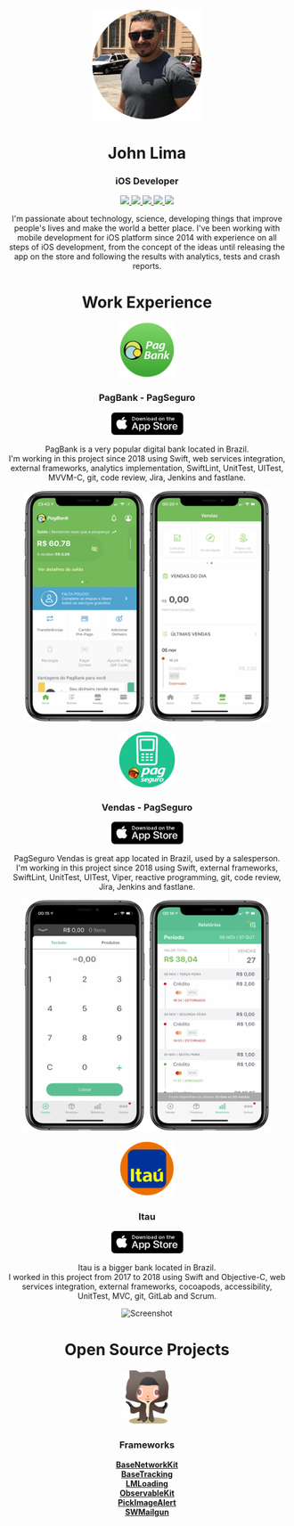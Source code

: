 <!-- markdownlint-disable MD033 -->
<p align="center">
 <img width="200" height="200" src="./images/header_image.png"/>
</p>
<h1 align="center">John Lima</h1>
<h3 align="center">iOS Developer</h3>

<p align="center">
 <a href="https://github.com/thejohnlima">
  <img src="https://img.shields.io/static/v1?label=Github&message=thejohnlima&style=for-the-badge">
 </a>
 <a href="https://linkedin.com/in/thejohnlima/">
  <img src="https://img.shields.io/static/v1?label=LinkedIn&message=thejohnlima&color=2867B2&style=for-the-badge">
 </a>
 <a href="https://twitter.com/thejohnlima">
  <img src="https://img.shields.io/static/v1?label=Twitter&message=thejohnlima&color=00ACEE&style=for-the-badge">
 </a>
 <a href="./resume.pdf">
  <img src="https://img.shields.io/static/v1?label=Resume&message=PDF&color=green&style=for-the-badge">
 </a>
 <a href="mailto:thejohnlima@icloud.com">
  <img src="https://img.shields.io/static/v1?label=Email&message=John&color=F76831&style=for-the-badge">
 </a>
</p>

<p align="center">
I'm passionate about technology, science, developing things that improve people's lives and make the world a better place. I've been working with mobile development for iOS platform since 2014 with experience on all steps of iOS development, from the concept of the ideas until releasing the app on the store and following the results with analytics, tests and crash reports.
</p>

<h1 align="center">Work Experience</h1>

<p align="center">
 <img src="./images/PagBank/logo.png" alt="App Icon" width="100" height="100">
</p>

<h3 align="center">PagBank - PagSeguro</h3>

<p align="center">
 <a href="https://itunes.apple.com/br/app/pagseguro/id1186059012">
  <img src="./images/app_store_badge.png" alt="App Store Badge" width="129" height="40">
 </a>
</p>

<p align="center">
 PagBank is a very popular digital bank located in Brazil.<br>
 I'm working in this project since 2018 using Swift, web services integration, external frameworks, analytics implementation, SwiftLint, UnitTest, UITest, MVVM-C, git, code review, Jira, Jenkins and fastlane.
</p>

<p align="center">
 <img src="./images/PagBank/home.png" alt="Screenshot" width="220" height="417">
 <img src="./images/PagBank/sales.png" alt="Screenshot" width="220" height="417">
</p>

<p align="center">
 <img src="./images/Vendas/logo.png" alt="App Icon" width="100" height="100">
</p>

<h3 align="center">Vendas - PagSeguro</h3>

<p align="center">
 <a href="https://itunes.apple.com/br/app/pagseguro-vendas/id578294843">
  <img src="./images/app_store_badge.png" alt="App Store Badge" width="129" height="40">
 </a>
</p>

<p align="center">
 PagSeguro Vendas is great app located in Brazil, used by a salesperson.<br>
 I'm working in this project since 2018 using Swift, external frameworks, SwiftLint, UnitTest, UITest, Viper, reactive programming, git, code review, Jira, Jenkins and fastlane.
</p>

<p align="center">
 <img src="./images/Vendas/home.png" alt="Screenshot" width="220" height="417">
 <img src="./images/Vendas/reports.png" alt="Screenshot" width="220" height="417">
</p>

<p align="center">
 <img src="./images/Itau/logo.png" alt="App Icon" width="100" height="100">
</p>

<h3 align="center">Itau</h3>

<p align="center">
 <a href="https://apps.apple.com/br/app/banco-itaú-sua-conta-no-app/id474505665">
  <img src="./images/app_store_badge.png" alt="App Store Badge" width="129" height="40">
 </a>
</p>

<p align="center">
 Itau is a bigger bank located in Brazil.<br>
 I worked in this project from 2017 to 2018 using Swift and Objective-C, web services integration, external frameworks, cocoapods, accessibility, UnitTest, MVC, git, GitLab and Scrum.
</p>

<p align="center">
 <img src="./images/Itau/home.png" alt="Screenshot" width="220" height="417">
</p>

<h1 align="center">Open Source Projects</h1>

<p align="center">
 <img src="./images/github.png" alt="App Icon" height="100">
</p>

<h3 align="center">Frameworks</h3>

<p align="center">
 <a href="https://github.com/thejohnlima/BaseNetworkKit"><b>BaseNetworkKit</b></a><br>
 <a href="https://github.com/thejohnlima/BaseTracking"><b>BaseTracking</b></a><br>
 <a href="https://github.com/thejohnlima/LMLoading"><b>LMLoading</b></a><br>
 <a href="https://github.com/thejohnlima/ObservableKit"><b>ObservableKit</b></a><br>
 <a href="https://github.com/thejohnlima/PickImageAlert"><b>PickImageAlert</b></a><br>
 <a href="https://github.com/thejohnlima/SWMailgun"><b>SWMailgun</b></a><br>
</p>
